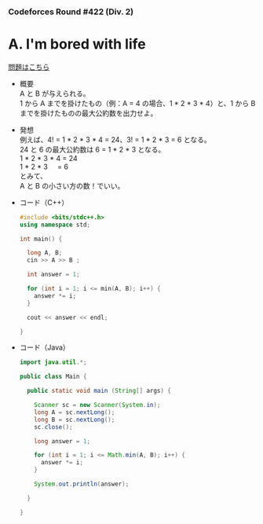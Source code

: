 ### Codeforces Round #422 (Div. 2)

# A. I'm bored with life

  [問題はこちら](https://codeforces.com/problemset/problem/822/A)
  
- 概要<br>
  A と B が与えられる。<br>
  1 から A までを掛けたもの（例：A = 4 の場合、1 * 2 * 3 * 4）と、1 から B までを掛けたものの最大公約数を出力せよ。
  
- 発想<br>
  例えば、4! = 1 * 2 * 3 * 4 = 24、3! = 1 * 2 * 3 = 6 となる。<br>
  24 と 6 の最大公約数は 6 = 1 * 2 * 3 となる。<br>
  1 * 2 * 3 * 4 = 24<br>
  1 * 2 * 3 &nbsp;&nbsp;&nbsp;&nbsp;= 6<br>
  とみて、<br>
  A と B の小さい方の数！でいい。
  
  
- コード（C++）

  ```cpp
  #include <bits/stdc++.h>
  using namespace std;

  int main() {

    long A, B;
    cin >> A >> B ;

    int answer = 1;

    for (int i = 1; i <= min(A, B); i++) {
      answer *= i;
    }

    cout << answer << endl;

  }
  ```
  
- コード（Java）

  ```java
  import java.util.*;

  public class Main {

    public static void main (String[] args) {

      Scanner sc = new Scanner(System.in);
      long A = sc.nextLong();
      long B = sc.nextLong();
      sc.close();

      long answer = 1;

      for (int i = 1; i <= Math.min(A, B); i++) {
        answer *= i;
      }

      System.out.println(answer);

    }

  }
  ```
    